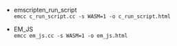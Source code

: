 - emscripten_run_script    
  `emcc c_run_script.cc -s WASM=1 -o c_run_script.html`    

- EM_JS    
  `emcc em_js.cc -s WASM=1 -o em_js.html`
